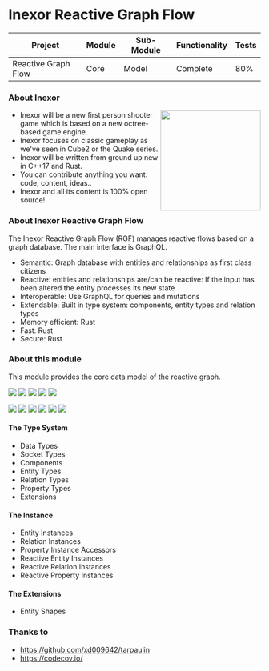 # Inexor Reactive Graph Flow

| Project | Module | Sub-Module | Functionality | Tests |
| --- | --- | --- | --- | --- |
| Reactive Graph Flow | Core | Model | Complete | 80% |

### About Inexor

<a href="https://inexor.org/">
<img align="right" width="200" height="200" src="https://raw.githubusercontent.com/aschaeffer/inexor-rgf-core-model/main/docs/images/inexor_2.png">
</a>

* Inexor will be a new first person shooter game which is based on a new octree-based game engine.
* Inexor focuses on classic gameplay as we've seen in Cube2 or the Quake series.
* Inexor will be written from ground up new in C++17 and Rust.
* You can contribute anything you want: code, content, ideas..
* Inexor and all its content is 100% open source!

### About Inexor Reactive Graph Flow

The Inexor Reactive Graph Flow (RGF) manages reactive flows based on a graph database. The main interface is GraphQL.

* Semantic: Graph database with entities and relationships as first class citizens
* Reactive: entities and relationships are/can be reactive: If the input has been altered the entity processes its new state
* Interoperable: Use GraphQL for queries and mutations
* Extendable: Built in type system: components, entity types and relation types
* Memory efficient: Rust
* Fast: Rust
* Secure: Rust

### About this module

This module provides the core data model of the reactive graph.

[<img src="https://img.shields.io/badge/Language-Rust-brightgreen">]()
[<img src="https://img.shields.io/badge/Platforms-Linux%20%26%20Windows-brightgreen">]()
[<img src="https://img.shields.io/github/workflow/status/aschaeffer/inexor-rgf-core-model/Inexor%20Reactive%20Semantic%20Entity%20Component%20System">](https://github.com/aschaeffer/inexor-rgf-core-model/actions?query=workflow%3ARust)
[<img src="https://img.shields.io/github/license/aschaeffer/inexor-rgf-core-model">](https://github.com/aschaeffer/inexor-rgf-core-model/blob/main/LICENSE)
[<img src="https://img.shields.io/discord/698219248954376256?logo=discord">](https://discord.com/invite/acUW8k7)

[<img src="https://img.shields.io/github/contributors/aschaeffer/inexor-rgf-core-model">]()
[<img src="https://img.shields.io/github/downloads/aschaeffer/inexor-rgf-core-model/total?color=brightgreen">]()
[<img src="https://img.shields.io/github/last-commit/aschaeffer/inexor-rgf-core-model">]()
[<img src="https://img.shields.io/github/issues/aschaeffer/inexor-rgf-core-model">]()
[<img src="https://img.shields.io/github/languages/code-size/aschaeffer/inexor-rgf-core-model">]()
[<img src="https://img.shields.io/codecov/c/github/aschaeffer/inexor-rgf-core-model">]()

#### The Type System

* Data Types
* Socket Types
* Components
* Entity Types
* Relation Types
* Property Types
* Extensions

#### The Instance

* Entity Instances
* Relation Instances
* Property Instance Accessors
* Reactive Entity Instances
* Reactive Relation Instances
* Reactive Property Instances

#### The Extensions

* Entity Shapes

### Thanks to

* https://github.com/xd009642/tarpaulin
* https://codecov.io/
